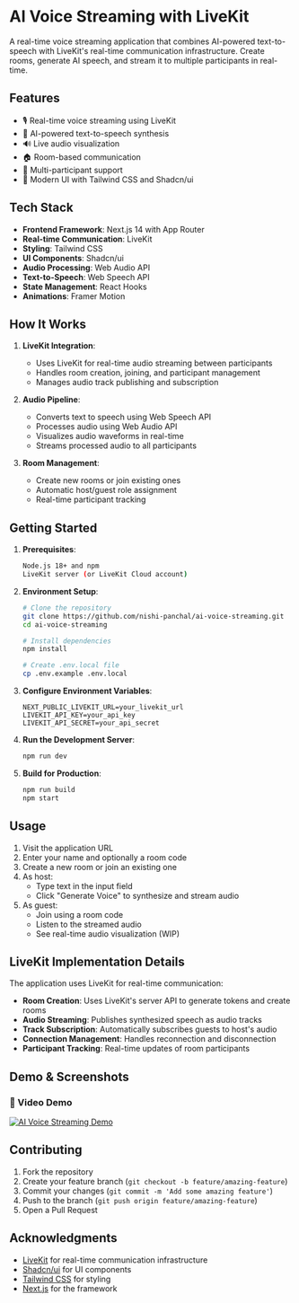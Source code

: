 # AI Voice Streaming with LiveKit

A real-time voice streaming application that combines AI-powered text-to-speech with LiveKit's real-time communication infrastructure. Create rooms, generate AI speech, and stream it to multiple participants in real-time.

## Features

- 🎙️ Real-time voice streaming using LiveKit
- 🤖 AI-powered text-to-speech synthesis
- 🔊 Live audio visualization
- 🏠 Room-based communication
- 👥 Multi-participant support
- 🎨 Modern UI with Tailwind CSS and Shadcn/ui

## Tech Stack

- **Frontend Framework**: Next.js 14 with App Router
- **Real-time Communication**: LiveKit
- **Styling**: Tailwind CSS
- **UI Components**: Shadcn/ui
- **Audio Processing**: Web Audio API
- **Text-to-Speech**: Web Speech API
- **State Management**: React Hooks
- **Animations**: Framer Motion

## How It Works

1. **LiveKit Integration**:
   - Uses LiveKit for real-time audio streaming between participants
   - Handles room creation, joining, and participant management
   - Manages audio track publishing and subscription

2. **Audio Pipeline**:
   - Converts text to speech using Web Speech API
   - Processes audio using Web Audio API
   - Visualizes audio waveforms in real-time
   - Streams processed audio to all participants

3. **Room Management**:
   - Create new rooms or join existing ones
   - Automatic host/guest role assignment
   - Real-time participant tracking

## Getting Started

1. **Prerequisites**:
   ```bash
   Node.js 18+ and npm
   LiveKit server (or LiveKit Cloud account)
   ```

2. **Environment Setup**:
   ```bash
   # Clone the repository
   git clone https://github.com/nishi-panchal/ai-voice-streaming.git
   cd ai-voice-streaming

   # Install dependencies
   npm install

   # Create .env.local file
   cp .env.example .env.local
   ```

3. **Configure Environment Variables**:
   ```env
   NEXT_PUBLIC_LIVEKIT_URL=your_livekit_url
   LIVEKIT_API_KEY=your_api_key
   LIVEKIT_API_SECRET=your_api_secret
   ```

4. **Run the Development Server**:
   ```bash
   npm run dev
   ```

5. **Build for Production**:
   ```bash
   npm run build
   npm start
   ```

## Usage

1. Visit the application URL
2. Enter your name and optionally a room code
3. Create a new room or join an existing one
4. As host:
   - Type text in the input field
   - Click "Generate Voice" to synthesize and stream audio
5. As guest:
   - Join using a room code
   - Listen to the streamed audio
   - See real-time audio visualization (WIP)

## LiveKit Implementation Details

The application uses LiveKit for real-time communication:

- **Room Creation**: Uses LiveKit's server API to generate tokens and create rooms
- **Audio Streaming**: Publishes synthesized speech as audio tracks
- **Track Subscription**: Automatically subscribes guests to host's audio
- **Connection Management**: Handles reconnection and disconnection
- **Participant Tracking**: Real-time updates of room participants

## Demo & Screenshots

### 🎥 Video Demo
[![AI Voice Streaming Demo](https://img.youtube.com/vi/xQkawNU9kQs/0.jpg)](https://www.youtube.com/watch?v=xQkawNU9kQs)

## Contributing

1. Fork the repository
2. Create your feature branch (`git checkout -b feature/amazing-feature`)
3. Commit your changes (`git commit -m 'Add some amazing feature'`)
4. Push to the branch (`git push origin feature/amazing-feature`)
5. Open a Pull Request


## Acknowledgments

- [LiveKit](https://livekit.io/) for real-time communication infrastructure
- [Shadcn/ui](https://ui.shadcn.com/) for UI components
- [Tailwind CSS](https://tailwindcss.com/) for styling
- [Next.js](https://nextjs.org/) for the framework
